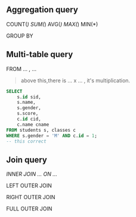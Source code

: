 ## Aggregation query  

COUNT(*)
SUM(*)
AVG(*)
MAX(*)
MIN(*)

GROUP BY


## Multi-table query
FROM ... , ...  
> above this,there is ... x ... , it's multiplication.

```sql
SELECT
    s.id sid,
    s.name,
    s.gender,
    s.score,
    c.id cid,
    c.name cname
FROM students s, classes c
WHERE s.gender = 'M' AND c.id = 1;
-- this correct
```

## Join query
_INNER JOIN ... ON ..._

LEFT OUTER JOIN

RIGHT OUTER JOIN 

FULL OUTER JOIN

